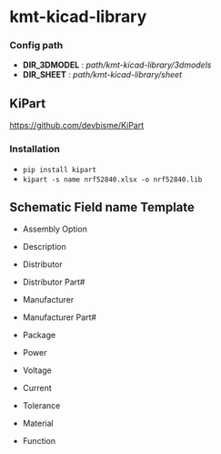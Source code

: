 # kmt-kicad-library

### Config path

- **DIR_3DMODEL** : *path/kmt-kicad-library/3dmodels*
- **DIR_SHEET** : *path/kmt-kicad-library/sheet*

## KiPart
https://github.com/devbisme/KiPart

### Installation
- `pip install kipart`
- `kipart -s name nrf52840.xlsx -o nrf52840.lib`


## Schematic Field name Template
- Assembly Option
- Description
- Distributor
- Distributor Part#
- Manufacturer
- Manufacturer Part#

- Package
- Power
- Voltage
- Current
- Tolerance
- Material
- Function